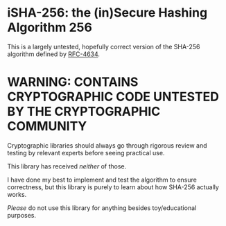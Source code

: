 # iSHA-256: the (in)Secure Hashing Algorithm 256

This is a largely untested, hopefully correct version of the SHA-256 algorithm defined by [RFC-4634](https://tools.ietf.org/html/rfc4634).

# WARNING: CONTAINS CRYPTOGRAPHIC CODE UNTESTED BY THE CRYPTOGRAPHIC COMMUNITY

Cryptographic libraries should always go through rigorous review and testing by relevant experts before seeing practical use.

This library has received *neither* of those.

I have done my best to implement and test the algorithm to ensure correctness, but this library is purely to learn about how SHA-256 actually works.

*Please* do not use this library for anything besides toy/educational purposes.
